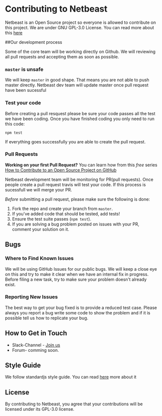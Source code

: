 # Contributing to Netbeast

Netbeast is an Open Source project so everyone is allowed to contribute on this project. We are under GNU GPL-3.0 License. You can read more about this [here](LICENSE.txt)

##Our development process

Some of the core team will be working directly on Github. We will reviewing all pull requests and accepting them as soon as possible.

### `master` is unsafe

We will keep `master` in good shape. That means you are not able to push master directly. Netbeast dev team will update master once pull request have been sucessful

### Test your code

Before creating a pull resquest please be sure your code passes all the test we have been coding. Once you have finished coding you only need to run this code:

```
npm test
```

If everything goes successfully you are able to create the pull request.

### Pull Requests

**Working on your first Pull Request?** You can learn how from this *free* series [How to Contribute to an Open Source Project on GitHub](https://egghead.io/series/how-to-contribute-to-an-open-source-project-on-github)

Netbeast development team will be monitoring for PR(pull requests). Once people create a pull request travis will test your code. If this process is sucessfull we will merge your PR.

*Before* submitting a pull request, please make sure the following is done:

1. Fork the repo and create your branch from `master`.
2. If you've added code that should be tested, add tests!
3. Ensure the test suite passes (`npm test`).
4. If you are solving a bug problem posted on issues with your PR, comment your solution on it.

## Bugs


### Where to Find Known Issues

We will be using GitHub Issues for our public bugs. We will keep a close eye on this and try to make it clear when we have an internal fix in progress. Before filing a new task, try to make sure your problem doesn't already exist.

### Reporting New Issues

The best way to get your bug fixed is to provide a reduced test case. Please always you report a bug write some code to show the problem and if it is possible tell us how to replicate your bug.

## How to Get in Touch

* Slack-Channel - [Join us](https://netbeastco.typeform.com/to/VGLexg)
* Forum- comming soon.

## Style Guide
We follow standardjs style guide. You can read [here](http://standardjs.com/) more about it

## License

By contributing to Netbeast, you agree that your contributions will be licensed under its GPL-3.0 license.
